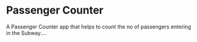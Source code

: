 # Passenger Counter
 A Passenger Counter app that helps to count the no of passengers entering in the Subway....
